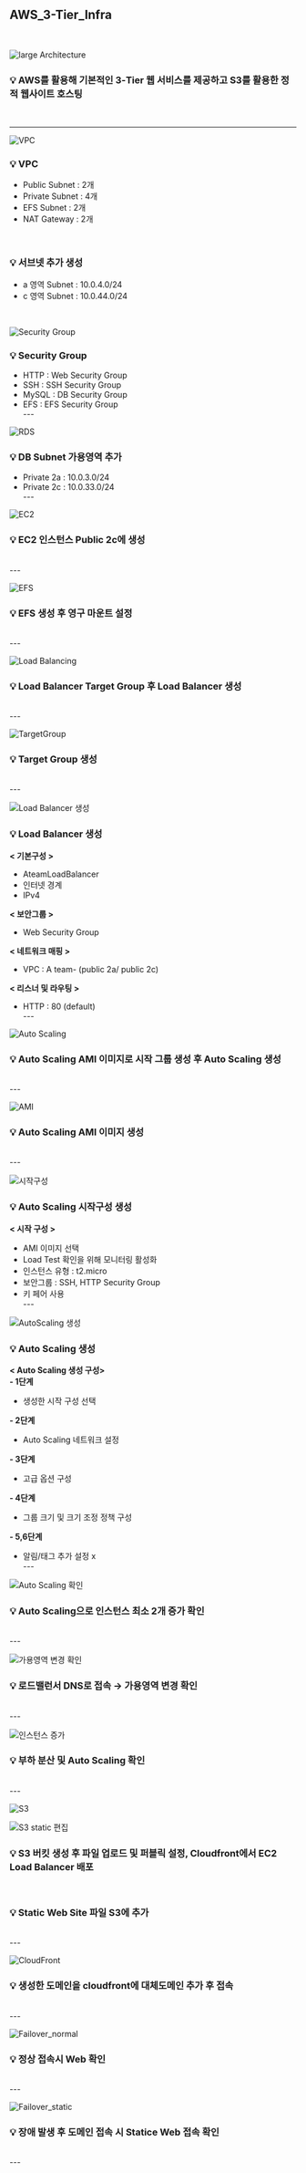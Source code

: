 ## AWS_3-Tier_Infra
</br>


![large Architecture](https://user-images.githubusercontent.com/117608997/215330995-0e11e851-e3ae-41f7-b1ff-18dd90494823.jpg)
###  💡 AWS를 활용해 기본적인 3-Tier 웹 서비스를 제공하고 S3를 활용한 정적 웹사이트 호스팅
</br>
<hr/>

![VPC](https://user-images.githubusercontent.com/117608997/215331179-01215ede-df9d-4391-85bd-c2134a0a23a5.jpg)
### 💡 VPC
- Public Subnet : 2개
- Private Subnet : 4개
- EFS Subnet : 2개
- NAT Gateway : 2개
</br>
</hr>

### 💡 서브넷 추가 생성
- a 영역 Subnet : 10.0.4.0/24
- c 영역 Subnet : 10.0.44.0/24
</br>
</hr>

![Security Group](https://user-images.githubusercontent.com/117608997/215331194-dd4bff1f-f1fd-4b91-bb0d-6c013822d954.jpg)
### 💡 Security Group
- HTTP : Web Security Group
- SSH : SSH Security Group
- MySQL : DB Security Group
- EFS : EFS Security Group
</br>---

![RDS](https://user-images.githubusercontent.com/117608997/215331199-761ec737-47d4-4f9a-9bda-299510af5daf.jpg)
### 💡 DB Subnet 가용영역 추가
- Private 2a : 10.0.3.0/24
- Private 2c : 10.0.33.0/24
</br>---

![EC2](https://user-images.githubusercontent.com/117608997/215331207-35969406-3e73-4e14-ac3b-99b33f979655.jpg)
### 💡 EC2 인스턴스 Public 2c에 생성
</br>---

![EFS](https://user-images.githubusercontent.com/117608997/215331212-aa596faf-7e12-41fc-8e49-41950455e771.jpg)
### 💡 EFS 생성 후 영구 마운트 설정
</br>---

![Load Balancing](https://user-images.githubusercontent.com/117608997/215331227-b897c32e-d91e-491e-be83-73ed83d58975.jpg)
### 💡 Load Balancer Target Group 후 Load Balancer 생성
</br>---

![TargetGroup](https://user-images.githubusercontent.com/117608997/215333986-fe91473e-c282-4a32-a52a-c53386696eda.jpg)
### 💡 Target Group 생성
</br>---

![Load Balancer 생성](https://user-images.githubusercontent.com/117608997/215334100-15039965-990e-47f2-a46b-f7eb45223ff6.jpg)
### 💡 Load Balancer 생성
**< 기본구성 >**
- AteamLoadBalancer
- 인터넷 경계
- IPv4

**< 보안그룹 >**
- Web Security Group

**< 네트워크 매핑 >**
- VPC : A team- (public 2a/ public 2c)

**< 리스너 및 라우팅 >**
- HTTP : 80 (default)
</br>---

![Auto Scaling](https://user-images.githubusercontent.com/117608997/215331232-bb8dfc33-e5e7-4257-b42b-7b17624839cc.jpg)
### 💡 Auto Scaling AMI 이미지로 시작 그룹 생성 후 Auto Scaling 생성
</br>---

![AMI](https://user-images.githubusercontent.com/117608997/215333749-f880d18b-4983-42e7-be4a-d1913818107f.jpg)
### 💡 Auto Scaling AMI 이미지 생성
</br>---

![시작구성](https://user-images.githubusercontent.com/117608997/215333757-4674a58f-dce4-46f4-b6e8-deda93a9cd87.jpg)
### 💡 Auto Scaling 시작구성 생성 
**< 시작 구성 >**
- AMI 이미지 선택
- Load Test 확인을 위해 모니터링 활성화
- 인스턴스 유형 : t2.micro
- 보안그룹 : SSH, HTTP Security Group
- 키 페어 사용
</br>---

![AutoScaling  생성](https://user-images.githubusercontent.com/117608997/215333774-efba4114-10da-4afd-a857-e95e0df1338e.jpg)
### 💡 Auto Scaling 생성 
**< Auto Scaling 생성 구성>**
</br>
**- 1단계**
  - 생성한 시작 구성 선택

**- 2단계**
  - Auto Scaling 네트워크 설정

**- 3단계**
  - 고급 옵션 구성

**- 4단계**
  - 그룹 크기 및 크기 조정 정책 구성

**- 5,6단계**
  - 알림/태그 추가 설정 x
</br>---

![Auto Scaling 확인](https://user-images.githubusercontent.com/117608997/215333831-dca840b4-f27c-480d-bb3c-2de1feeaf6ed.jpg)
### 💡 Auto Scaling으로 인스턴스 최소 2개 증가 확인
</br>---

![가용영역 변경 확인](https://user-images.githubusercontent.com/117608997/215333845-d470ca85-630c-48ec-9f15-b37d751fbb11.jpg)
### 💡 로드밸런서 DNS로 접속 → 가용영역 변경 확인
</br>---

![인스턴스 증가](https://user-images.githubusercontent.com/117608997/215334420-7988ff65-8dfc-4466-ac49-34497d177e1a.jpg)
### 💡 부하 분산 및 Auto Scaling 확인
</br>---

![S3](https://user-images.githubusercontent.com/117608997/215331385-59945152-4262-484e-88b2-b900cf5e6357.jpg)
</br>

![S3 static 편집](https://user-images.githubusercontent.com/117608997/215333892-e543f8a2-97b0-45d3-aadc-f8701d158420.jpg)
### 💡 S3 버킷 생성 후 파일 업로드 및 퍼블릭 설정, Cloudfront에서 EC2 Load Balancer 배포
</br>

### 💡 Static Web Site 파일 S3에 추가
</br>---

![CloudFront](https://user-images.githubusercontent.com/117608997/215331915-aa259c14-3ef2-49e6-a6aa-93d290e7b517.jpg)
### 💡 생성한 도메인을 cloudfront에 대체도메인 추가 후 접속
</br>---

![Failover_normal](https://user-images.githubusercontent.com/117608997/215331395-429a806c-0ad3-446f-b140-5b9feb687ccf.jpg)
### 💡 정상 접속시 Web 확인
</br>---

![Failover_static](https://user-images.githubusercontent.com/117608997/215331422-ad9f9d25-1c3d-4086-b0b3-530a5d242bb8.jpg)
### 💡 장애 발생 후 도메인 접속 시 Statice Web 접속 확인
</br>---
